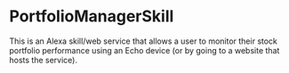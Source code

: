 # PortfolioManagerSkill

This is an Alexa skill/web service that allows a user to monitor their stock portfolio performance using an Echo device (or by going to a website that hosts the service).
